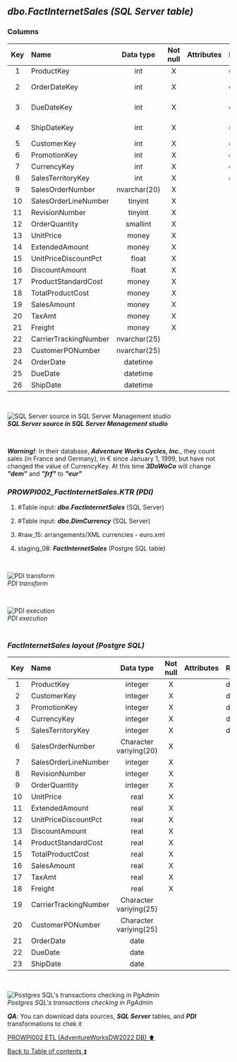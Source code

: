## **_dbo.FactInternetSales (SQL Server table)_**  

### Columns  

| Key	| Name                  | Data type    | Not null | Attributes | References            | Description  |
| :-: | :-------------------- | :----------: | :------: | :--------- | :-------------------- | :----------- |
| 1   | ProductKey            | int          | X        |            | dbo.DimProduct        | FK           |
| 2   | OrderDateKey          | int          | X        |            | dbo.DimDate	         | FK-deprecated|
| 3   | DueDateKey            | int          | X        |            | dbo.DimDate		      | FK-deprecated|
| 4   | ShipDateKey           | int          | X        |            | dbo.DimDate		      | FK-deprecated|
| 5   | CustomerKey           | int          | X        |            | dbo.DimCustomer       | FK           |
| 6   | PromotionKey          | int          | X        |            | dbo.DimPromotion      | FK           |
| 7   | CurrencyKey           | int          | X        |            | dbo.DimCurrency	      | FK           |
| 8   | SalesTerritoryKey     | int          | X        |            | dbo.DimSalesTerritory | FK           |
| 9   | SalesOrderNumber      | nvarchar(20) | X        |            |                       | PK           |
| 10  | SalesOrderLineNumber  | tinyint      | X        |            |                       | PK           |
| 11  | RevisionNumber        | tinyint      | X        |            |                       |              |
| 12  | OrderQuantity         | smallint     | X        |            |                       |              |
| 13  | UnitPrice             | money        | X        |            |                       |              |
| 14  | ExtendedAmount        | money        | X        |            |                       |              |
| 15  | UnitPriceDiscountPct  | float        | X        |            |                       |              |
| 16  | DiscountAmount        | float        | X        |            |                       |              |
| 17  | ProductStandardCost   | money        | X        |            |                       |              |
| 18  | TotalProductCost      | money        | X        |            |                       |              |
| 19  | SalesAmount           | money        | X        |            |                       |              |
| 20  | TaxAmt                | money        | X        |            |                       |              |
| 21  | Freight               | money        | X        |            |                       |              |
| 22  | CarrierTrackingNumber | nvarchar(25) |          |            |                       |              |
| 23  | CustomerPONumber      | nvarchar(25) |          |            |                       |              |
| 24  | OrderDate             | datetime     |          |            |                       |              |
| 25  | DueDate               | datetime     |          |            |                       |              |
| 26  | ShipDate              | datetime     |          |            |                       |              |  

   <p><br></p>  

![SQL Server source in SQL Server Management studio](https://i.imgur.com/Zdn6jCp.png)  
**_SQL Server source in SQL Server Management studio_**  

   <p><br></p>  

**_Warning!_**: In their database, **_Adventure Works Cycles, Inc._**, they count sales (in France and Germany), in € since January 1, 1999, but have not changed the value of CurrencyKey. At this time **_3DoWoCo_** will change **_"dem"_** and **_"frf"_** to **_"eur"_**

### **_PROWPI002\_FactInternetSales.KTR (PDI)_**   
1. #Table input: **_dbo.FactInternetSales_** (SQL Server)  
2. #Table input: **_dbo.DimCurrency_** (SQL Server)  
3. #raw_15: arrangements/XML currencies - euro.xml  
4. staging_08: **_FactInternetSales_** (Postgre SQL table)
 
   <p><br></p>  

  ![PDI transform](https://i.imgur.com/1m28Di2.png)  
  _PDI transform_  

  <p><br></p>  

  ![PDI execution](https://i.imgur.com/3x62USi.png)  
  _PDI execution_ 

### **_<p><br>FactInternetSales layout (Postgre SQL)</p>_**  

  | Key | Name                  | Data type             | Not null | Attributes | References            | Description  | Metadata |
  | :-: | :-------------------- | :-------------------: | :------: | :--------- | :-------------------- | :----------- | :------- |
  | 1   | ProductKey            | integer               | X        |            | dbo.DimProduct        | FK           |          |
  | 2   | CustomerKey           | integer               | X        |            | dbo.DimCustomer       | FK           |          |
  | 3   | PromotionKey          | integer               | X        |            | dbo.DimPromotion      | FK           |          |
  | 4   | CurrencyKey           | integer               | X        |            | dbo.DimCurrency	     | FK           |          |
  | 5   | SalesTerritoryKey     | integer               | X        |            | dbo.DimSalesTerritory | FK           |          |
  | 6   | SalesOrderNumber      | Character variying(20)| X        |            |                       | PK           |          |
  | 7   | SalesOrderLineNumber  | integer               | X        |            |                       | PK           |          |
  | 8   | RevisionNumber        | integer               | X        |            |                       |              |          |
  | 9   | OrderQuantity         | integer               | X        |            |                       |              |          |
  | 10  | UnitPrice             | real                  | X        |            |                       |              |          |
  | 11  | ExtendedAmount        | real                  | X        |            |                       |              |          |
  | 12  | UnitPriceDiscountPct  | real                  | X        |            |                       |              |          |
  | 13  | DiscountAmount        | real                  | X        |            |                       |              |          |
  | 14  | ProductStandardCost   | real                  | X        |            |                       |              |          |
  | 15  | TotalProductCost      | real                  | X        |            |                       |              |          |
  | 16  | SalesAmount           | real                  | X        |            |                       |              |          |
  | 17  | TaxAmt                | real                  | X        |            |                       |              |          |
  | 18  | Freight               | real                  | X        |            |                       |              |          |
  | 19  | CarrierTrackingNumber | Character variying(25)|          |            |                       |              |          |
  | 20  | CustomerPONumber      | Character variying(25)|          |            |                       |              |          |
  | 21  | OrderDate             | date                  |          |            |                       |              |          |
  | 22  | DueDate               | date                  |          |            |                       |              |          |
  | 23  | ShipDate              | date                  |          |            |                       |              |          |
  
   <p><br></p>  
 
  ![Postgres SQL's transactions checking in PgAdmin](https://i.imgur.com/GQ64tqU.png)  
  _Postgres SQL's transactions checking in PgAdmin_  

  **_QA_**: You can download data sources, **_SQL Server_** tables, and **_PDI_** transformations to chek it  

[PROWPI002 ETL (AdventureWorksDW2022 DB) :arrow_up:](prowpi002_etl_adventureworksdw2022_db.md)  

[Back to Table of contents :arrow_double_up:](../README.md)